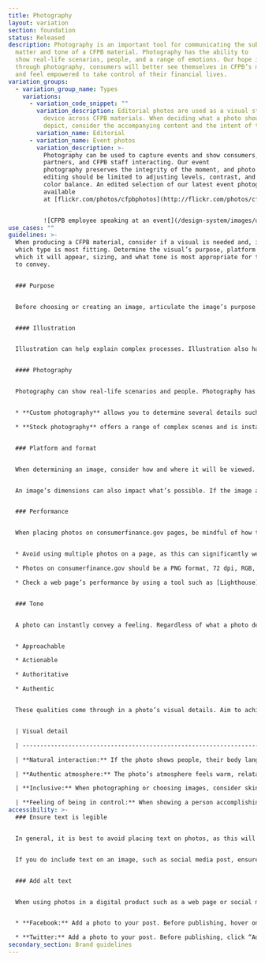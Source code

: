 ```yaml
---
title: Photography
layout: variation
section: foundation
status: Released
description: Photography is an important tool for communicating the subject
  matter and tone of a CFPB material. Photography has the ability to
  show real-life scenarios, people, and a range of emotions. Our hope is that,
  through photography, consumers will better see themselves in CFPB’s materials
  and feel empowered to take control of their financial lives.
variation_groups:
  - variation_group_name: Types
    variations:
      - variation_code_snippet: ""
        variation_description: Editorial photos are used as a visual storytelling
          device across CFPB materials. When deciding what a photo should
          depict, consider the accompanying content and the intent of the photo.
        variation_name: Editorial
      - variation_name: Event photos
        variation_description: >-
          Photography can be used to capture events and show consumers,
          partners, and CFPB staff interacting. Our event
          photography preserves the integrity of the moment, and photo
          editing should be limited to adjusting levels, contrast, and natural
          color balance. An edited selection of our latest event photography is
          available
          at [flickr.com/photos/cfpbphotos](http://flickr.com/photos/cfpbphotos). 


          ![CFPB employee speaking at an event](/design-system/images/uploads/36783245923_32cf14a788_c.jpg)
use_cases: ""
guidelines: >-
  When producing a CFPB material, consider if a visual is needed and, if so,
  which type is most fitting. Determine the visual’s purpose, platform on
  which it will appear, sizing, and what tone is most appropriate for the image
  to convey.   


  ### Purpose 


  Before choosing or creating an image, articulate the image’s purpose. Is it being used to explain a financial concept? Is its intention to encourage consumers to take an action? Based on the image’s purpose, consider if an illustration, custom photo, or stock photo would best serve that purpose.  


  #### Illustration 


  Illustration can help explain complex processes. Illustration also has the ability to be socially and politically neutral. Visit the Illustration page for more guidance. 


  #### Photography 


  Photography can show real-life scenarios and people. Photography has the ability to convey a serious tone, which may be better suited than illustrations for complicated, sensitive subject matter.  


  * **Custom photography** allows you to determine several details such as a photo’s background, props, models, and color palette. Custom photos require planning and coordination, and it is difficult to capture a spontaneous environment, such as a natural disaster, in a custom photo.   

  * **Stock photography** offers a range of complex scenes and is instantly available so does not require photoshoot planning. A stock photo’s details cannot be controlled, so pay careful attention to its details to ensure it feels authentic.


  ### Platform and format 


  When determining an image, consider how and where it will be viewed. Will it appear in a social media post with the primary goal of attracting attention? Will it serve as an introductory, supplemental image on a web page? 


  An image’s dimensions can also impact what’s possible. If the image appears in the hero pattern, text will sit on top of it and need to be readable across breakpoints. If the image accompanies body copy in an info unit group, it will have limited space.  


  ### Performance 


  When placing photos on consumerfinance.gov pages, be mindful of how they may impact the page’s performance, such as how long it takes for the page to load. This is an important consideration, as some users may not have broadband internet. 


  * Avoid using multiple photos on a page, as this can significantly weigh down the page. 

  * Photos on consumerfinance.gov should be a PNG format, 72 dpi, RGB, and exported at 2x size to appear clearly on retina screens. A photo’s dimensions depend on the pattern in which the photo will appear, so reference the “design specs” tab on a pattern's page to export a photo at correct dimensions. 

  * Check a web page’s performance by using a tool such as [Lighthouse](https://developers.google.com/web/tools/lighthouse). To run Lighthouse in Chrome, click View > Developer and select “Developer Tools” from the drop-down menu. A panel will appear in your browser window. At the top of the panel, click the "Audits” tab. If you do not see an “Audits” tab, click the right-facing arrow and select “Lighthouse” from the drop-down menu. Select “Performance” and generate the Lighthouse report. Review and address any alerts relating to the images.


  ### Tone 


  A photo can instantly convey a feeling. Regardless of what a photo depicts, aim for photos in CFPB materials to have the following qualities: 


  * Approachable 

  * Actionable 

  * Authoritative 

  * Authentic 


  These qualities come through in a photo’s visual details. Aim to achieve the following details when shooting photos or choosing stock images.


  | Visual detail                                                                                                               | Example                                                                                                                               |

  | --------------------------------------------------------------------------------------------------------------------------- | ------------------------------------------------------------------------------------------------------------------------------------- |

  | **Natural interaction:** If the photo shows people, their body language and facial expressions feel natural and not staged. | XXX |                                                                                                                                   

  | **Authentic atmosphere:** The photo’s atmosphere feels warm, relatable, and like you’re glimpsing into a real scenario. | XXX |

  | **Inclusive:** When photographing or choosing images, consider skin color, age, gender identity, income level, and range of ability. Be inclusive and representative of the American public. Be mindful not to reinforce stereotypes.  | XXX |                                                                                                                                   

  | **Feeling of being in control:** When showing a person accomplishing a task, the composition feels organized and actionable. | XXX |
accessibility: >-
  ### Ensure text is legible  


  In general, it is best to avoid placing text on photos, as this will compress the text and make it unsearchable and unreadable by screen readers.  


  If you do include text on an image, such as social media post, ensure the text and photo reinforce one another.  Include only a short headline and make certain there is sufficient contrast between the text and background. Platforms such as Facebook recommend text take up no more than 20 percent of the image.  


  ### Add alt text 


  When using photos in a digital product such as a web page or social media post, provide alt text to describe the image and be read by a screen reader.   


  * **Facebook:** Add a photo to your post. Before publishing, hover on the photo and an “Edit” button will appear in the upper left corner. Click the “Edit” button and editing options will appear on the left side of the photo. Click “Alternative Text.” Enter a description in the “Custom alt text” field and click the “Save” button.  

  * **Twitter:** Add a photo to your post. Before publishing, click “Add description.” Enter a description in the “Description” field and click the “Save” button.
secondary_section: Brand guidelines
---
```

